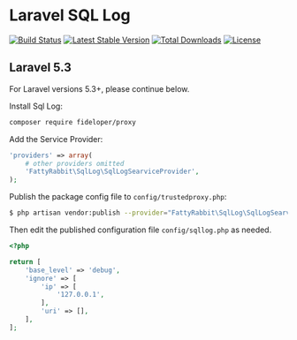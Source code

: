 # Laravel SQL Log

[![Build Status](https://travis-ci.org/FattyRabbit/SqlLog.svg?branch=master)](https://travis-ci.org/FattyRabbit/SqlLog)
[![Latest Stable Version](https://poser.pugx.org/fatty-rabbit/sql-log/v/stable)](https://packagist.org/packages/fatty-rabbit/sql-log)
[![Total Downloads](https://poser.pugx.org/fatty-rabbit/sql-log/downloads)](https://packagist.org/packages/fatty-rabbit/sql-log)
[![License](https://poser.pugx.org/fatty-rabbit/sql-log/license)](https://packagist.org/packages/fatty-rabbit/sql-log)

## Laravel 5.3

For Laravel versions 5.3+, please continue below.

Install Sql Log:

```bash
composer require fideloper/proxy
```

Add the Service Provider:

```php
'providers' => array(
    # other providers omitted
    'FattyRabbit\SqlLog\SqlLogSearviceProvider',
);
```

Publish the package config file to `config/trustedproxy.php`:

```bash
$ php artisan vendor:publish --provider="FattyRabbit\SqlLog\SqlLogSearviceProvider"
```

Then edit the published configuration file `config/sqllog.php` as needed.

```php
<?php

return [
    'base_level' => 'debug',
    'ignore' => [
        'ip' => [
            '127.0.0.1',
        ],
        'uri' => [],
    ],
];
```
